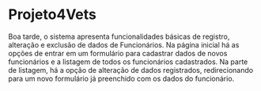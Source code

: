 # Projeto4Vets
Boa tarde, o sistema apresenta funcionalidades básicas de registro, alteração e exclusão de dados de Funcionários.
Na página inicial há as opções de entrar em um formulário para cadastrar dados de novos funcionários e a listagem de todos os funcionários cadastrados.
Na parte de listagem, há a opção de alteração de dados registrados, redirecionando para um novo formulário já preenchido com os dados do funcionário.
